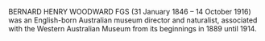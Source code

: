 BERNARD HENRY WOODWARD FGS (31 January 1846 – 14 October 1916) was an English-born Australian museum director and naturalist, associated with the Western Australian Museum from its beginnings in 1889 until 1914.

